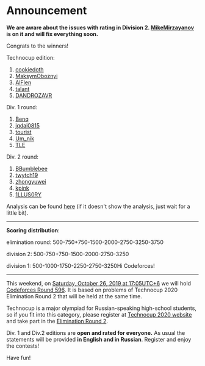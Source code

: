 # Announcement

**We are aware about the issues with rating in Division 2. [MikeMirzayanov](https://codeforces.com/profile/MikeMirzayanov "Headquarters, MikeMirzayanov") is on it and will fix everything soon.**

Congrats to the winners!

Technocup edition:

 1. [cookiedoth](https://codeforces.com/profile/cookiedoth "International Grandmaster cookiedoth")
2. [MaksymOboznyi](https://codeforces.com/profile/MaksymOboznyi "Master MaksymOboznyi")
3. [AlFlen](https://codeforces.com/profile/AlFlen "Candidate Master AlFlen")
4. [talant](https://codeforces.com/profile/talant "Candidate Master talant")
5. [DANDROZAVR](https://codeforces.com/profile/DANDROZAVR "Candidate Master DANDROZAVR")

Div. 1 round:

 1. [Benq](https://codeforces.com/profile/Benq "Legendary Grandmaster Benq")
2. [jqdai0815](https://codeforces.com/profile/jqdai0815 "Legendary Grandmaster jqdai0815")
3. [tourist](https://codeforces.com/profile/tourist "Legendary Grandmaster tourist")
4. [Um_nik](https://codeforces.com/profile/Um_nik "Legendary Grandmaster Um_nik")
5. [TLE](https://codeforces.com/profile/TLE "Legendary Grandmaster TLE")

Div. 2 round:

 1. [BBumblebee](https://codeforces.com/profile/BBumblebee "Expert BBumblebee")
2. [twytch19](https://codeforces.com/profile/twytch19 "Unrated, twytch19")
3. [zhongyuwei](https://codeforces.com/profile/zhongyuwei "Expert zhongyuwei")
4. [kpink](https://codeforces.com/profile/kpink "Unrated, kpink")
5. [1LLUS0RY](https://codeforces.com/profile/1LLUS0RY "Unrated, 1LLUS0RY")

Analysis can be found [here](Tutorial.md) (if it doesn't show the analysis, just wait for a little bit).

 

---

**Scoring distribution**:

elimination round: 500-750+750-1500-2000-2750-3250-3750

division 2: 500-750+750-1500-2000-2750-3250

division 1: 500-1000-1750-2250-2750-3250Hi Codeforces!

 

---

This weekend, on [Saturday, October 26, 2019 at 17:05UTC+6](https://codeforces.com/https://www.timeanddate.com/worldclock/fixedtime.html?day=26&month=10&year=2019&hour=14&min=5&sec=0&p1=166) we will hold [Codeforces Round 596](https://codeforces.com/contests/1246,1247). It is based on problems of Technocup 2020 Elimination Round 2 that will be held at the same time.

Technocup is a major olympiad for Russian-speaking high-school students, so if you fit into this category, please register at [Technocup 2020 website](https://codeforces.com/https://technocup.mail.ru/) and take part in the [Elimination Round 2](https://codeforces.com/contests/1225).

Div. 1 and Div.2 editions are **open and rated for everyone.** As usual the statements will be provided **in English and in Russian**. Register and enjoy the contests!

Have fun!

